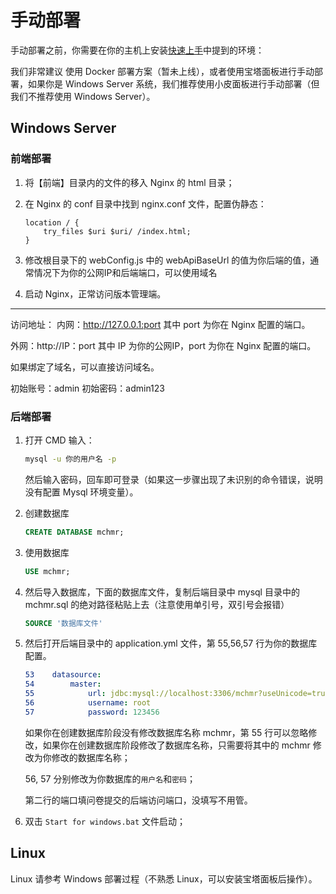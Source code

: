 # 手动部署

手动部署之前，你需要在你的主机上安装[快速上手](./start.md)中提到的环境：

我们非常建议 使用 Docker 部署方案（暂未上线），或者使用宝塔面板进行手动部署，如果你是 Windows Server 系统，我们推荐使用小皮面板进行手动部署（但我们不推荐使用 Windows Server）。

## Windows Server

### 前端部署

1. 将【前端】目录内的文件的移入 Nginx 的 html 目录；
2. 在 Nginx 的 conf 目录中找到 nginx.conf 文件，配置伪静态：

    ```nginx
    location / {
        try_files $uri $uri/ /index.html;
    }
    ```

3. 修改根目录下的 webConfig.js 中的 webApiBaseUrl 的值为你后端的值，通常情况下为你的公网IP和后端端口，可以使用域名
4. 启动 Nginx，正常访问版本管理端。

---

访问地址：
内网：http://127.0.0.1:port 其中 port 为你在 Nginx 配置的端口。

外网：http://IP：port 其中 IP 为你的公网IP，port 为你在 Nginx 配置的端口。

如果绑定了域名，可以直接访问域名。

初始账号：admin 初始密码：admin123

### 后端部署

1. 打开 CMD 输入：

    ```sh
    mysql -u 你的用户名 -p
    ```

    然后输入密码，回车即可登录（如果这一步骤出现了未识别的命令错误，说明没有配置 Mysql 环境变量）。

2. 创建数据库

    ```sql
    CREATE DATABASE mchmr;
    ```

3. 使用数据库

    ```sql
    USE mchmr;
    ```

4. 然后导入数据库，下面的数据库文件，复制后端目录中 mysql 目录中的 mchmr.sql 的绝对路径粘贴上去（注意使用单引号，双引号会报错）

    ```sql
    SOURCE '数据库文件'
    ```

5. 然后打开后端目录中的 application.yml 文件，第 55,56,57 行为你的数据库配置。

    ```yml
    53    datasource:
    54        master:
    55            url: jdbc:mysql://localhost:3306/mchmr?useUnicode=true&characterEncoding=utf8&zeroDateTimeBehavior=convertToNull&useSSL=true&serverTimezone=GMT%2B8
    56            username: root
    57            password: 123456
    ```

    如果你在创建数据库阶段没有修改数据库名称 mchmr，第 55 行可以忽略修改，如果你在创建数据库阶段修改了数据库名称，只需要将其中的 mchmr 修改为你修改的数据库名称；

    56, 57 分别修改为你数据库的`用户名`和`密码`；

    第二行的端口填问卷提交的后端访问端口，没填写不用管。

6. 双击 `Start for windows.bat` 文件启动；

## Linux

Linux 请参考 Windows 部署过程（不熟悉 Linux，可以安装宝塔面板后操作）。
